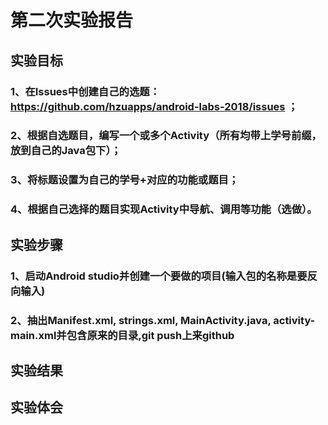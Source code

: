 # 第二次实验报告
## 实验目标
### 1、在Issues中创建自己的选题：https://github.com/hzuapps/android-labs-2018/issues ；
### 2、根据自选题目，编写一个或多个Activity（所有均带上学号前缀，放到自己的Java包下）；
### 3、将标题设置为自己的学号+对应的功能或题目；
### 4、根据自己选择的题目实现Activity中导航、调用等功能（选做）。
## 实验步骤
### 1、启动Android studio并创建一个要做的项目(输入包的名称是要反向输入)
### 2、抽出Manifest.xml, strings.xml, MainActivity.java, activity-main.xml并包含原来的目录,git push上来github
## 实验结果
## 实验体会
